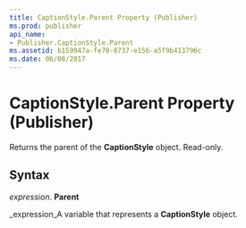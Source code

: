 ```yaml
---
title: CaptionStyle.Parent Property (Publisher)
ms.prod: publisher
api_name:
- Publisher.CaptionStyle.Parent
ms.assetid: b159947a-fe70-0737-e156-a5f9b413796c
ms.date: 06/08/2017
---
```



# CaptionStyle.Parent Property (Publisher)

Returns the parent of the  **CaptionStyle** object. Read-only.


## Syntax

 _expression_. **Parent**

 _expression_A variable that represents a  **CaptionStyle** object.


